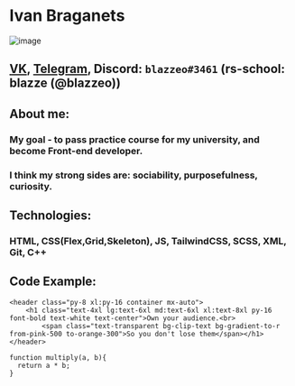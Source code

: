 # Ivan Braganets

![image](https://sun9-72.userapi.com/impg/AzMEhY0SI5HBLZL5AdP_vkhmb3kfRuLcs-Qdug/FNoa6AsnSE4.jpg?size=1000x1000&quality=95&sign=63f95c58169d17e535fcee110032f992&type=album)

## [VK](https://m.vk.com/blazzeo), [Telegram](t.me/blazzeo), Discord: `blazzeo#3461` (rs-school: blazze (@blazzeo))

## About me:
### My goal - to pass practice course for my university, and become Front-end developer.
### I think my strong sides are: sociability, purposefulness, curiosity. 

## Technologies:
### HTML, CSS(Flex,Grid,Skeleton), JS, TailwindCSS, SCSS, XML, Git, C++

## Code Example:
```
<header class="py-8 xl:py-16 container mx-auto">
    <h1 class="text-4xl lg:text-6xl md:text-6xl xl:text-8xl py-16 font-bold text-white text-center">Own your audience.<br>
        <span class="text-transparent bg-clip-text bg-gradient-to-r from-pink-500 to-orange-300">So you don't lose them</span></h1>
</header>
```
```
function multiply(a, b){
  return a * b;
}
```

